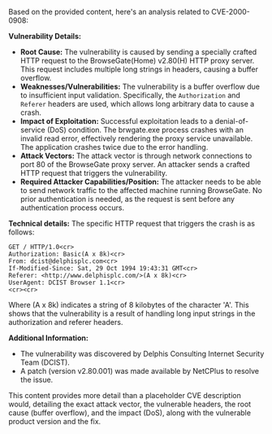 Based on the provided content, here's an analysis related to CVE-2000-0908:

**Vulnerability Details:**

*   **Root Cause:** The vulnerability is caused by sending a specially crafted HTTP request to the BrowseGate(Home) v2.80(H) HTTP proxy server. This request includes multiple long strings in headers, causing a buffer overflow.
*   **Weaknesses/Vulnerabilities:** The vulnerability is a buffer overflow due to insufficient input validation. Specifically, the `Authorization` and `Referer` headers are used, which allows long arbitrary data to cause a crash.
*  **Impact of Exploitation:** Successful exploitation leads to a denial-of-service (DoS) condition. The brwgate.exe process crashes with an invalid read error, effectively rendering the proxy service unavailable. The application crashes twice due to the error handling.
*   **Attack Vectors:** The attack vector is through network connections to port 80 of the BrowseGate proxy server. An attacker sends a crafted HTTP request that triggers the vulnerability.
*   **Required Attacker Capabilities/Position:** The attacker needs to be able to send network traffic to the affected machine running BrowseGate. No prior authentication is needed, as the request is sent before any authentication process occurs.

**Technical details:**
The specific HTTP request that triggers the crash is as follows:

```
GET / HTTP/1.0<cr>
Authorization: Basic(A x 8k)<cr>
From: dcist@delphisplc.com<cr>
If-Modified-Since: Sat, 29 Oct 1994 19:43:31 GMT<cr>
Referer: <http://www.delphisplc.com/>(A x 8k)<cr>
UserAgent: DCIST Browser 1.1<cr>
<cr><cr>
```
Where (A x 8k) indicates a string of 8 kilobytes of the character 'A'. This shows that the vulnerability is a result of handling long input strings in the authorization and referer headers.

**Additional Information:**
* The vulnerability was discovered by Delphis Consulting Internet Security Team (DCIST).
* A patch (version v2.80.001) was made available by NetCPlus to resolve the issue.

This content provides more detail than a placeholder CVE description would, detailing the exact attack vector, the vulnerable headers, the root cause (buffer overflow), and the impact (DoS), along with the vulnerable product version and the fix.